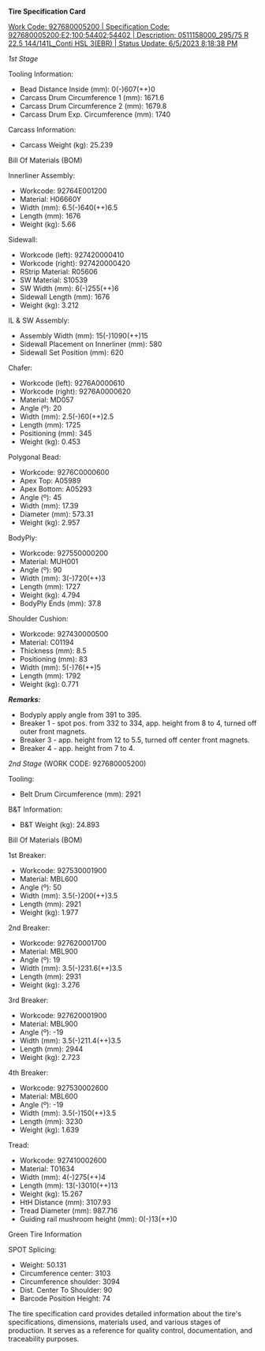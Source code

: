 **Tire Specification Card**

[Work Code: 927680005200 | Specification Code: 927680005200;E2;100;54402;54402 | Description: 0511158000_295/75 R 22.5 144/141L_Conti HSL 3(EBR) | Status Update: 6/5/2023 8:18:38 PM](https://github.com/wtyler2505/ContiAI/blob/main/Tire%20Specifications/927680005200%20(5200).pdf)

*1st Stage*

Tooling Information:
- Bead Distance Inside (mm): 0(-)607(++)0
- Carcass Drum Circumference 1 (mm): 1671.6
- Carcass Drum Circumference 2 (mm): 1679.8
- Carcass Drum Exp. Circumference (mm): 1740

Carcass Information:
- Carcass Weight (kg): 25.239

Bill Of Materials (BOM)

Innerliner Assembly:
- Workcode: 92764E001200
- Material: H06660Y
- Width (mm): 6.5(-)640(++)6.5
- Length (mm): 1676
- Weight (kg): 5.66

Sidewall:
- Workcode (left): 927420000410
- Workcode (right): 927420000420
- RStrip Material: R05606
- SW Material: S10539
- SW Width (mm): 6(-)255(++)6
- Sidewall Length (mm): 1676
- Weight (kg): 3.212

IL & SW Assembly:
- Assembly Width (mm): 15(-)1090(++)15
- Sidewall Placement on Innerliner (mm): 580
- Sidewall Set Position (mm): 620

Chafer:
- Workcode (left): 9276A0000610
- Workcode (right): 9276A0000620
- Material: MD057
- Angle (º): 20
- Width (mm): 2.5(-)60(++)2.5
- Length (mm): 1725
- Positioning (mm): 345
- Weight (kg): 0.453

Polygonal Bead:
- Workcode: 9276C0000600
- Apex Top: A05989
- Apex Bottom: A05293
- Angle (º): 45
- Width (mm): 17.39
- Diameter (mm): 573.31
- Weight (kg): 2.957

BodyPly:
- Workcode: 927550000200
- Material: MUH001
- Angle (º): 90
- Width (mm): 3(-)720(++)3
- Length (mm): 1727
- Weight (kg): 4.794
- BodyPly Ends (mm): 37.8

Shoulder Cushion:
- Workcode: 927430000500
- Material: C01194
- Thickness (mm): 8.5
- Positioning (mm): 83
- Width (mm): 5(-)76(++)5
- Length (mm): 1792
- Weight (kg): 0.771

***Remarks:***
- Bodyply apply angle from 391 to 395.
- Breaker 1 - spot pos. from 332 to 334, app. height from 8 to 4, turned off outer front magnets.
- Breaker 3 - app. height from 12 to 5.5, turned off center front magnets.
- Breaker 4 - app. height from 7 to 4.

*2nd Stage* (WORK CODE: 927680005200)

Tooling:
- Belt Drum Circumference (mm): 2921

B&T Information:
- B&T Weight (kg): 24.893

Bill Of Materials (BOM)

1st Breaker:
- Workcode: 927530001900
- Material: MBL600
- Angle (º): 50
- Width (mm): 3.5(-)200(++)3.5
- Length (mm): 2921
- Weight (kg): 1.977

2nd Breaker:
- Workcode: 927620001700
- Material: MBL900
- Angle (º): 19
- Width (mm): 3.5(-)231.6(++)3.5
- Length (mm): 2931
- Weight (kg): 3.276

3rd Breaker:
- Workcode: 927620001900
- Material: MBL900
- Angle (º): -19
- Width (mm): 3.5(-)211.4(++)3.5
- Length (mm): 2944
- Weight (kg): 2.723

4th Breaker:
- Workcode: 927530002600
- Material: MBL600
- Angle (º): -19
- Width (mm): 3.5(-)150(++)3.5
- Length (mm): 3230
- Weight (kg): 1.639

Tread:
- Workcode: 927410002600
- Material: T01634
- Width (mm): 4(-)275(++)4
- Length (mm): 13(-)3010(++)13
- Weight (kg): 15.267
- HtH Distance (mm): 3107.93
- Tread Diameter (mm): 987.716
- Guiding rail mushroom height (mm): 0(-)13(++)0

Green Tire Information

SPOT Splicing:
- Weight: 50.131
- Circumference center: 3103
- Circumference shoulder: 3094
- Dist. Center To Shoulder: 90
- Barcode Position Height: 74

The tire specification card provides detailed information about the tire's specifications, dimensions, materials used, and various stages of production. It serves as a reference for quality control, documentation, and traceability purposes.
